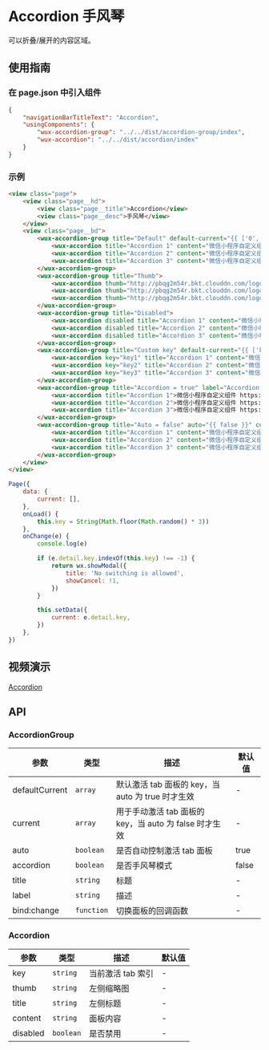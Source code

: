 # Accordion 手风琴

可以折叠/展开的内容区域。

## 使用指南

### 在 page.json 中引入组件

```json
{
    "navigationBarTitleText": "Accordion",
    "usingComponents": {
        "wux-accordion-group": "../../dist/accordion-group/index",
        "wux-accordion": "../../dist/accordion/index"
    }
}
```

### 示例

```html
<view class="page">
    <view class="page__hd">
        <view class="page__title">Accordion</view>
        <view class="page__desc">手风琴</view>
    </view>
    <view class="page__bd">
        <wux-accordion-group title="Default" default-current="{{ ['0', '1'] }}">
            <wux-accordion title="Accordion 1" content="微信小程序自定义组件 https://github.com/wux-weapp/wux-weapp"></wux-accordion>
            <wux-accordion title="Accordion 2" content="微信小程序自定义组件 https://github.com/wux-weapp/wux-weapp"></wux-accordion>
            <wux-accordion title="Accordion 3" content="微信小程序自定义组件 https://github.com/wux-weapp/wux-weapp"></wux-accordion>
        </wux-accordion-group>
        <wux-accordion-group title="Thumb">
            <wux-accordion thumb="http://pbqg2m54r.bkt.clouddn.com/logo.png" title="Accordion 1" content="微信小程序自定义组件 https://github.com/wux-weapp/wux-weapp"></wux-accordion>
            <wux-accordion thumb="http://pbqg2m54r.bkt.clouddn.com/logo.png" title="Accordion 2" content="微信小程序自定义组件 https://github.com/wux-weapp/wux-weapp"></wux-accordion>
            <wux-accordion thumb="http://pbqg2m54r.bkt.clouddn.com/logo.png" title="Accordion 3" content="微信小程序自定义组件 https://github.com/wux-weapp/wux-weapp"></wux-accordion>
        </wux-accordion-group>
        <wux-accordion-group title="Disabled">
            <wux-accordion disabled title="Accordion 1" content="微信小程序自定义组件 https://github.com/wux-weapp/wux-weapp"></wux-accordion>
            <wux-accordion disabled title="Accordion 2" content="微信小程序自定义组件 https://github.com/wux-weapp/wux-weapp"></wux-accordion>
            <wux-accordion disabled title="Accordion 3" content="微信小程序自定义组件 https://github.com/wux-weapp/wux-weapp"></wux-accordion>
        </wux-accordion-group>
        <wux-accordion-group title="Custom key" default-current="{{ ['key2'] }}">
            <wux-accordion key="key1" title="Accordion 1" content="微信小程序自定义组件 https://github.com/wux-weapp/wux-weapp"></wux-accordion>
            <wux-accordion key="key2" title="Accordion 2" content="微信小程序自定义组件 https://github.com/wux-weapp/wux-weapp"></wux-accordion>
            <wux-accordion key="key3" title="Accordion 3" content="微信小程序自定义组件 https://github.com/wux-weapp/wux-weapp"></wux-accordion>
        </wux-accordion-group>
        <wux-accordion-group title="Accordion = true" label="Accordion model" accordion default-current="{{ ['0'] }}">
            <wux-accordion title="Accordion 1">微信小程序自定义组件 https://github.com/wux-weapp/wux-weapp</wux-accordion>
            <wux-accordion title="Accordion 2">微信小程序自定义组件 https://github.com/wux-weapp/wux-weapp</wux-accordion>
            <wux-accordion title="Accordion 3">微信小程序自定义组件 https://github.com/wux-weapp/wux-weapp</wux-accordion>
        </wux-accordion-group>
        <wux-accordion-group title="Auto = false" auto="{{ false }}" current="{{ current }}" bind:change="onChange">
            <wux-accordion title="Accordion 1" content="微信小程序自定义组件 https://github.com/wux-weapp/wux-weapp"></wux-accordion>
            <wux-accordion title="Accordion 2" content="微信小程序自定义组件 https://github.com/wux-weapp/wux-weapp"></wux-accordion>
            <wux-accordion title="Accordion 3" content="微信小程序自定义组件 https://github.com/wux-weapp/wux-weapp"></wux-accordion>
        </wux-accordion-group>
    </view>
</view>
```

```js
Page({
    data: {
        current: [],
    },
    onLoad() {
        this.key = String(Math.floor(Math.random() * 3))
    },
    onChange(e) {
        console.log(e)

        if (e.detail.key.indexOf(this.key) !== -1) {
            return wx.showModal({
                title: 'No switching is allowed',
                showCancel: !1,
            })
        }

        this.setData({
            current: e.detail.key,
        })
    },
})
```

## 视频演示

[Accordion](./_media/accordion.mp4 ':include :type=iframe width=375px height=667px')

## API

### AccordionGroup

| 参数 | 类型 | 描述 | 默认值 |
| --- | --- | --- | --- |
| defaultCurrent | <code>array</code> | 默认激活 tab 面板的 key，当 auto 为 true 时才生效 | - |
| current | <code>array</code> | 用于手动激活 tab 面板的 key，当 auto 为 false 时才生效 | - |
| auto | <code>boolean</code> | 是否自动控制激活 tab 面板 | true |
| accordion | <code>boolean</code> | 是否手风琴模式 | false |
| title | <code>string</code> | 标题 | - |
| label | <code>string</code> | 描述 | - |
| bind:change | <code>function</code> | 切换面板的回调函数 | - |

### Accordion

| 参数 | 类型 | 描述 | 默认值 |
| --- | --- | --- | --- |
| key | <code>string</code> | 当前激活 tab 索引 | - |
| thumb | <code>string</code> | 左侧缩略图 | - |
| title | <code>string</code> | 左侧标题 | - |
| content | <code>string</code> | 面板内容 | - |
| disabled | <code>boolean</code> | 是否禁用 | - |